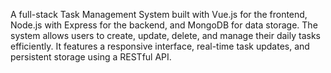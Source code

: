 A full-stack Task Management System built with Vue.js for the frontend, Node.js with Express for the backend,
and MongoDB for data storage. The system allows users to create, update, delete, and manage their daily tasks efficiently.
It features a responsive interface, real-time task updates, and persistent storage using a RESTful API.
